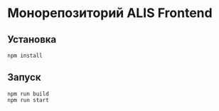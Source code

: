 # Монорепозиторий ALIS Frontend

## Установка

    npm install

## Запуск

    npm run build
    npm run start
